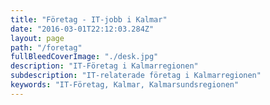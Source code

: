 ```yaml
---
title: "Företag - IT-jobb i Kalmar"
date: "2016-03-01T22:12:03.284Z"
layout: page
path: "/foretag"
fullBleedCoverImage: "./desk.jpg"
description: "IT-Företag i Kalmarregionen"
subdescription: "IT-relaterade företag i Kalmarregionen"
keywords: "IT-Företag, Kalmar, Kalmarsundsregionen"
---
```


<companies-grid></companies-grid>

